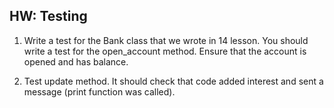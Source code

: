 ## HW: Testing

1. Write a test for the Bank class that we wrote in 14 lesson. You should write a test for the open_account method. Ensure that the account is opened and has balance.

2. Test update method. It should check that code added interest and sent a message (print function was called).